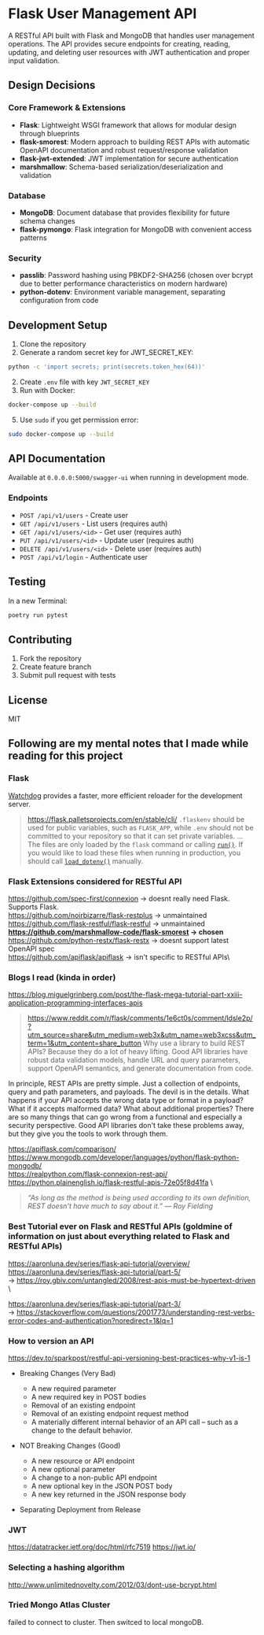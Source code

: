 # Flask User Management API

A RESTful API built with Flask and MongoDB that handles user management operations. The API provides secure endpoints for creating, reading, updating, and deleting user resources with JWT authentication and proper input validation.

## Design Decisions

### Core Framework & Extensions
- **Flask**: Lightweight WSGI framework that allows for modular design through blueprints
- **flask-smorest**: Modern approach to building REST APIs with automatic OpenAPI documentation and robust request/response validation
- **flask-jwt-extended**: JWT implementation for secure authentication
- **marshmallow**: Schema-based serialization/deserialization and validation

### Database
- **MongoDB**: Document database that provides flexibility for future schema changes
- **flask-pymongo**: Flask integration for MongoDB with convenient access patterns

### Security
- **passlib**: Password hashing using PBKDF2-SHA256 (chosen over bcrypt due to better performance characteristics on modern hardware)
- **python-dotenv**: Environment variable management, separating configuration from code


## Development Setup

1. Clone the repository
2. Generate a random secret key for JWT_SECRET_KEY:
```bash
python -c 'import secrets; print(secrets.token_hex(64))'
```
2. Create `.env` file with key `JWT_SECRET_KEY`
4. Run with Docker:
```bash
docker-compose up --build
```
5. Use `sudo` if you get permission error:
```bash
sudo docker-compose up --build
```

## API Documentation

Available at `0.0.0.0:5000/swagger-ui` when running in development mode.

### Endpoints
- `POST /api/v1/users` - Create user
- `GET /api/v1/users` - List users (requires auth)
- `GET /api/v1/users/<id>` - Get user (requires auth)
- `PUT /api/v1/users/<id>` - Update user (requires auth)
- `DELETE /api/v1/users/<id>` - Delete user (requires auth)
- `POST /api/v1/login` - Authenticate user

## Testing
In a new Terminal:
```bash
poetry run pytest
```

## Contributing

1. Fork the repository
2. Create feature branch
3. Submit pull request with tests

## License

MIT


## Following are my mental notes that I made while reading for this project
### Flask
[Watchdog](https://pythonhosted.org/watchdog/) provides a faster, more efficient reloader for the development server.

> https://flask.palletsprojects.com/en/stable/cli/
`.flaskenv` should be used for public variables, such as `FLASK_APP`, while `.env` should not be committed to your repository so that it can set private variables.
...
The files are only loaded by the `flask` command or calling [`run()`](https://flask.palletsprojects.com/en/stable/api/#flask.Flask.run "flask.Flask.run"). If you would like to load these files when running in production, you should call [`load_dotenv()`](https://flask.palletsprojects.com/en/stable/api/#flask.cli.load_dotenv "flask.cli.load_dotenv") manually.


### Flask Extensions considered for RESTful API
https://github.com/spec-first/connexion -> doesnt really need Flask. Supports Flask.\
https://github.com/noirbizarre/flask-restplus -> unmaintained\
https://github.com/flask-restful/flask-restful -> unmaintained\
**https://github.com/marshmallow-code/flask-smorest -> chosen**\
https://github.com/python-restx/flask-restx -> doesnt support latest OpenAPI spec\
https://github.com/apiflask/apiflask -> isn't specific to RESTful APIs\


### Blogs I read (kinda in order)
https://blog.miguelgrinberg.com/post/the-flask-mega-tutorial-part-xxiii-application-programming-interfaces-apis


> https://www.reddit.com/r/flask/comments/1e6ct0s/comment/ldsle2p/?utm_source=share&utm_medium=web3x&utm_name=web3xcss&utm_term=1&utm_content=share_button
Why use a library to build REST APIs? Because they do a lot of heavy lifting. Good API libraries have robust data validation models, handle URL and query parameters, support OpenAPI semantics, and generate documentation from code.
>
In principle, REST APIs are pretty simple. Just a collection of endpoints, query and path parameters, and payloads. The devil is in the details. What happens if your API accepts the wrong data type or format in a payload? What if it accepts malformed data? What about additional properties? There are so many things that can go wrong from a functional and especially a security perspective. Good API libraries don't take these problems away, but they give you the tools to work through them.


https://apiflask.com/comparison/ \
https://www.mongodb.com/developer/languages/python/flask-python-mongodb/ \
https://realpython.com/flask-connexion-rest-api/ \
https://python.plainenglish.io/flask-restful-apis-72e05f8d41fa \

> _“As long as the method is being used according to its own definition, REST doesn’t have much to say about it.” — Roy Fielding_


### Best Tutorial ever on Flask and RESTful APIs (goldmine of information on just about everything related to Flask and RESTful APIs)

https://aaronluna.dev/series/flask-api-tutorial/overview/ \
https://aaronluna.dev/series/flask-api-tutorial/part-5/ \
	-> https://roy.gbiv.com/untangled/2008/rest-apis-must-be-hypertext-driven \

https://aaronluna.dev/series/flask-api-tutorial/part-3/ \
-> https://stackoverflow.com/questions/2001773/understanding-rest-verbs-error-codes-and-authentication?noredirect=1&lq=1
	
### How to version an API

https://dev.to/sparkpost/restful-api-versioning-best-practices-why-v1-is-1
- Breaking Changes (Very Bad)
    
    - A new required parameter
    - A new required key in POST bodies
    - Removal of an existing endpoint
    - Removal of an existing endpoint request method
    - A materially different internal behavior of an API call – such as a change to the default behavior.
- NOT Breaking Changes (Good)
    
    - A new resource or API endpoint
    - A new optional parameter
    - A change to a non-public API endpoint
    - A new optional key in the JSON POST body
    - A new key returned in the JSON response body
    
- Separating Deployment from Release


### JWT
https://datatracker.ietf.org/doc/html/rfc7519
https://jwt.io/

### Selecting a hashing algorithm
http://www.unlimitednovelty.com/2012/03/dont-use-bcrypt.html


### Tried Mongo Atlas Cluster
failed to connect to cluster. Then switced to local mongoDB.
